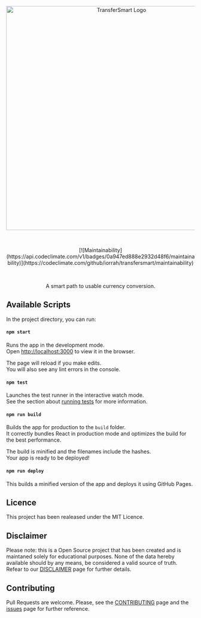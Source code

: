 <p align="center">
  <a href="http://www.iorrah.com/transfersmart"><img width="600" src="http://www.iorrah.com/transfersmart/images/brand/logo-radius.png" alt="TransferSmart Logo" title="TransferSmart Logo"></a>
</p><br />

<p align="center">
  [![Maintainability](https://api.codeclimate.com/v1/badges/0a947ed888e2932d48f6/maintainability)](https://codeclimate.com/github/iorrah/transfersmart/maintainability)
</p><br />

<p align="center">
  A smart path to usable currency conversion.
</p>

## Available Scripts

In the project directory, you can run:

#### `npm start`

Runs the app in the development mode.<br>
Open [http://localhost:3000](http://localhost:3000) to view it in the browser.

The page will reload if you make edits.<br>
You will also see any lint errors in the console.

#### `npm test`

Launches the test runner in the interactive watch mode.<br>
See the section about [running tests](#running-tests) for more information.

#### `npm run build`

Builds the app for production to the `build` folder.<br>
It correctly bundles React in production mode and optimizes the build for the best performance.

The build is minified and the filenames include the hashes.<br>
Your app is ready to be deployed!

#### `npm run deploy`

This builds a minified version of the app and deploys it using GitHub Pages.

## Licence

This project has been realeased under the MIT Licence.

## Disclaimer

Please note: this is a Open Source project that 
has been created and is maintaned solely for 
educational purposes. None of the data hereby 
available should by any means, be considered a 
valid source of truth. Refear to our 
[DISCLAIMER](DISCLAIMER.md) 
page for further details.

## Contributing

Pull Requests are welcome. Please, see the [CONTRIBUTING](CONTRIBUTING.md) 
page and the [issues](https://github.com/iorrah/transfersmart/issues) page
for further reference.

[Disclaimer]: https://github.com/iorrah/transfersmart/blob/master/DISCLAIMER.md
[Contributing]: https://github.com/iorrah/transfersmart/blob/master/CONTRIBUTING.md
